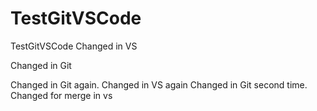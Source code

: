 # TestGitVSCode
TestGitVSCode
Changed in VS

Changed in Git

Changed in Git again.
Changed in VS again
Changed in Git second time.
Changed for merge in vs